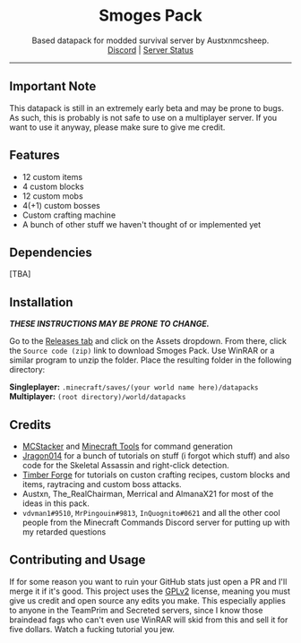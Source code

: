 <h1 align="center">Smoges Pack</h1>
<p align="center">
Based datapack for modded survival server by Austxnmcsheep.<br>
<a href="https://discord.gg/mYTK57yP3A">Discord</a> | <a href="https://mcsrvstat.us/server/smoges.minehut.gg">Server Status</a>
</p>

---

## Important Note
This datapack is still in an extremely early beta and may be prone to bugs. As such, this is probably is not safe to use on a multiplayer server. If you want to use it anyway, please make sure to give me credit.

## Features
- 12 custom items
- 4 custom blocks
- 12 custom mobs
- 4(+1) custom bosses
- Custom crafting machine
- A bunch of other stuff we haven't thought of or implemented yet

## Dependencies
[TBA]

## Installation
***THESE INSTRUCTIONS MAY BE PRONE TO CHANGE.***

Go to the [Releases tab](https://github.com/Errorcrafter/smoges/releases) and click on the Assets dropdown. From there, click the `Source code (zip)` link to download Smoges Pack. Use WinRAR or a similar program to unzip the folder. Place the resulting folder in the following directory:

**Singleplayer:** `.minecraft/saves/(your world name here)/datapacks`
**Multiplayer:** `(root directory)/world/datapacks`

## Credits
- [MCStacker](https://mcstacker.net) and [Minecraft Tools](https://minecraft.tools/en/) for command generation
- [Jragon014](https://www.youtube.com/channel/UC_LBXGLs8Sa0opJHFVDVBqA) for a bunch of tutorials on stuff (i forgot which stuff) and also code for the Skeletal Assassin and right-click detection.
- [Timber Forge](https://www.youtube.com/c/TimberForge) for tutorials on custon crafting recipes, custom blocks and items, raytracing and custom boss attacks.
- Austxn, The_RealChairman, Merrical and AlmanaX21 for most of the ideas in this pack.
- `vdvman1#9510`, `MrPingouin#9813`, `InQuognito#0621` and all the other cool people from the Minecraft Commands Discord server for putting up with my retarded questions

## Contributing and Usage
If for some reason you want to ruin your GitHub stats just open a PR and I'll merge it if it's good.
This project uses the [GPLv2](https://simple.wikipedia.org/wiki/GNU_General_Public_License) license, meaning you must give us credit and open source any edits you make. This especially applies to anyone in the TeamPrim and Secreted servers, since I know those braindead fags who can't even use WinRAR will skid from this and sell it for five dollars. Watch a fucking tutorial you jew.